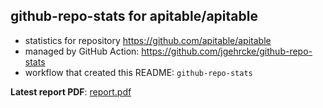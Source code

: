 ## github-repo-stats for apitable/apitable

- statistics for repository https://github.com/apitable/apitable
- managed by GitHub Action: https://github.com/jgehrcke/github-repo-stats
- workflow that created this README: `github-repo-stats`

**Latest report PDF**: [report.pdf](https://github.com/vikadata/StatusCheck/raw/github-repo-stats/apitable/apitable/latest-report/report.pdf)

